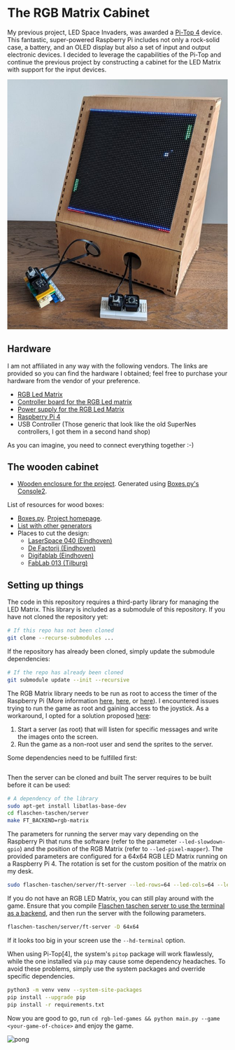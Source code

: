 # The RGB Matrix Cabinet

My previous project, LED Space Invaders, was awarded a [Pi-Top 4](https://www.pi-top.com/) device. This fantastic, super-powered Raspberry Pi includes not only a rock-solid case, a battery, and an OLED display but also a set of input and output electronic devices. I decided to leverage the capabilities of the Pi-Top and continue the previous project by constructing a cabinet for the LED Matrix with support for the input devices.

![cabinet](./assets/cabinet.jpg)

## Hardware

I am not affiliated in any way with the following vendors. The links are provided so you can find the hardware I obtained; feel free to purchase your hardware from the vendor of your preference.

- [RGB Led Matrix](https://www.elektor.nl/joy-it-64x64-rgb-led-matrix-module)
- [Controller board for the RGB Led matrix](https://www.elektor.nl/joy-it-raspberry-pi-controllerboard-for-rgb-led-matrix)
- [Power supply for the RGB Led Matrix](https://etronixcenter.com/nl/led-transformatoren/8169311-sps36-nedro-dc5v-4a-20w-schakel-stroomadapter-driver-transformator-7110218614005.html)
- [Raspberry Pi 4](https://thepihut.com/products/raspberry-pi-4-model-b)
- USB Controller (Those generic that look like the old SuperNes controllers, I got them in a second hand shop)

As you can imagine, you need to connect everything together :-)

## The wooden cabinet

- [Wooden enclosure for the project](./cabinet.svg). Generated using [Boxes.py's Console2](https://www.festi.info/boxes.py/Console2?language=en).

List of resources for wood boxes:

- [Boxes.py](https://www.festi.info/boxes.py/). [Project homepage](https://hackaday.io/project/10649-boxespy).
- [List with other generators](https://www.instructables.com/The-Ultimate-Guide-to-Laser-cut-Box-Generators/)
- Places to cut the design:
  - [LaserSpace 040 (Eindhoven)](https://laserspace040.com/)
  - [De Factorij (Eindhoven)](http://de-factorij.nl/?page_id=490)
  - [Digifablab (Eindhoven)](https://www.digifab.nl)
  - [FabLab 013 (Tilburg)](https://fablab013.nl/)

## Setting up things

The code in this repository requires a third-party library for managing the LED Matrix. This library is included as a submodule of this repository. If you have not cloned the repository yet:

```bash
# If this repo has not been cloned
git clone --recurse-submodules ...
```

If the repository has already been cloned, simply update the submodule dependencies:

```bash
# If the repo has already been cloned
git submodule update --init --recursive
```

The RGB Matrix library needs to be run as root to access the timer of the Raspberry Pi (More information [here](https://github.com/hzeller/rpi-rgb-led-matrix#running-as-root), [here](https://github.com/hzeller/rpi-rgb-led-matrix/issues/680), or [here](https://github.com/hzeller/rpi-rgb-led-matrix/issues/672)). I encountered issues trying to run the game as root and gaining access to the joystick. As a workaround, I opted for a solution proposed [here](https://github.com/hzeller/rpi-rgb-led-matrix/issues/672#issuecomment-408640514):

1. Start a server (as root) that will listen for specific messages and write the images onto the screen.
2. Run the game as a non-root user and send the sprites to the server.

Some dependencies need to be fulfilled first:

```bash
```

Then the server can be cloned and built
The server requires to be built before it can be used:

```bash
# A dependency of the library
sudo apt-get install libatlas-base-dev
cd flaschen-taschen/server
make FT_BACKEND=rgb-matrix
```

The parameters for running the server may vary depending on the Raspberry Pi that runs the software (refer to the parameter `--led-slowdown-gpio`) and the position of the RGB Matrix (refer to `--led-pixel-mapper`). The provided parameters are configured for a 64x64 RGB LED Matrix running on a Raspberry Pi 4. The rotation is set for the custom position of the matrix on my desk.

```bash
sudo flaschen-taschen/server/ft-server --led-rows=64 --led-cols=64 --led-slowdown-gpio=4 --led-pixel-mapper="Rotate:270"
```

If you do not have an RGB LED Matrix, you can still play around with the game. Ensure that you compile [Flaschen taschen server to use the terminal as a backend](https://github.com/hzeller/flaschen-taschen#2-compile-and-run-local-server-showing-content-in-a-terminal), and then run the server with the following parameters.

```bash
flaschen-taschen/server/ft-server -D 64x64
```

If it looks too big in your screen use the `--hd-terminal` option.

When using Pi-Top[4], the system's `pitop` package will work flawlessly, while the one installed via `pip` may cause some dependency headaches. To avoid these problems, simply use the system packages and override specific dependencies.

```bash
python3 -m venv venv --system-site-packages
pip install --upgrade pip
pip install -r requirements.txt
```

Now you are good to go, run `cd rgb-led-games && python main.py --game <your-game-of-choice>` and enjoy the game.

![pong](https://drive.google.com/file/d/10AahTA3moF91F0_S2y0Hp2bQSNT8RaPe/export=view&id=10AahTA3moF91F0_S2y0Hp2bQSNT8RaPe)

